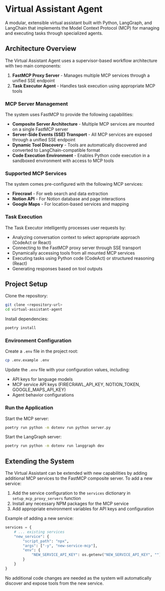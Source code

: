 # Virtual Assistant Agent

A modular, extensible virtual assistant built with Python, LangGraph, and LangChain that implements the Model Context Protocol (MCP) for managing and executing tasks through specialized agents.

## Architecture Overview

The Virtual Assistant Agent uses a supervisor-based workflow architecture with two main components:

1. **FastMCP Proxy Server** - Manages multiple MCP services through a unified SSE endpoint
2. **Task Executor Agent** - Handles task execution using appropriate MCP tools

### MCP Server Management

The system uses FastMCP to provide the following capabilities:

- **Composite Server Architecture** - Multiple MCP services are mounted on a single FastMCP server
- **Server-Side Events (SSE) Transport** - All MCP services are exposed through a unified SSE endpoint
- **Dynamic Tool Discovery** - Tools are automatically discovered and converted to LangChain-compatible format
- **Code Execution Environment** - Enables Python code execution in a sandboxed environment with access to MCP tools

### Supported MCP Services

The system comes pre-configured with the following MCP services:

- **Firecrawl** - For web search and data extraction
- **Notion API** - For Notion database and page interactions
- **Google Maps** - For location-based services and mapping

### Task Execution

The Task Executor intelligently processes user requests by:

- Analyzing conversation context to select appropriate approach (CodeAct or React)
- Connecting to the FastMCP proxy server through SSE transport
- Dynamically accessing tools from all mounted MCP services
- Executing tasks using Python code (CodeAct) or structured reasoning (React)
- Generating responses based on tool outputs

## Project Setup

Clone the repository:

```bash
git clone <repository-url>
cd virtual-assistant-agent
```

Install dependencies:

```bash
poetry install
```

### Environment Configuration

Create a `.env` file in the project root:

```bash
cp .env.example .env
```

Update the `.env` file with your configuration values, including:

- API keys for language models
- MCP service API keys (FIRECRAWL_API_KEY, NOTION_TOKEN, GOOGLE_MAPS_API_KEY)
- Agent behavior configurations

### Run the Application

Start the MCP server:

```bash
poetry run python -m dotenv run python server.py
```

Start the LangGraph server:

```bash
poetry run python -m dotenv run langgraph dev
```

## Extending the System

The Virtual Assistant can be extended with new capabilities by adding additional MCP services to the FastMCP composite server. To add a new service:

1. Add the service configuration to the `services` dictionary in `setup_mcp_proxy_servers` function
2. Install any necessary NPM packages for the MCP service
3. Add appropriate environment variables for API keys and configuration

Example of adding a new service:

```python
services = {
    # ... existing services
    "new_service": {
        "script_path": "npx",
        "args": ["-y", "new-service-mcp"],
        "env": {
            "NEW_SERVICE_API_KEY": os.getenv("NEW_SERVICE_API_KEY", "")
        }
    }
}
```

No additional code changes are needed as the system will automatically discover and expose tools from the new service.
